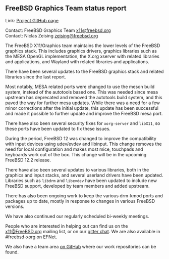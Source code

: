 ## FreeBSD Graphics Team status report ##

Link:	 [Project GitHub page](https://github.com/FreeBSDDesktop)

Contact: FreeBSD Graphics Team <x11@freebsd.org>  
Contact: Niclas Zeising <zeising@freebsd.org>  

The FreeBSD X11/Graphics team maintains the lower levels of the FreeBSD graphics
stack.
This includes graphics drivers, graphics libraries such as the
MESA OpenGL implementation, the X.org xserver with related libraries and
applications, and Wayland with related libraries and applications.

There have been several updates to the FreeBSD graphics stack and related
libraries since the last report.

Most notably, MESA related ports were changed to use the meson build system,
instead of the autotools based one.
This was needed since mesa upstream has deprecated and removed the autotools
build system, and this paved the way for further mesa updates.
While there was a need for a few minor corrections after the initial update,
this update has been successful and made it possible to further update and
improve the FreeBSD mesa port.

There have also been several security fixes for `xorg-server` and `libX11`, so
these ports have been updated to fix these issues.

During the period, FreeBSD 12 was changed to improve the compatibility with
input devices using udev/evdev and libinput.
This change removes the need for local configuration and makes most mice,
touchpads and keyboards work out of the box.
This change will be in the upcoming FreeBSD 12.2 release.

There have also been several updates to various libraries, both in the graphics
and input stacks, and several userland drivers have been updated.
Libraries such as `libdrm` and `libevdev` have been updated to include new 
FreeBSD support, developed by team members and added upstream.

There has also been ongoing work to keep the various drm-kmod ports and packages
up to date, mostly in response to changes in various FreeBSD versions.

We have also continued our regularly scheduled bi-weekly meetings.

People who are interested in helping out can find us on the x11@FreeBSD.org
mailing list, or on our [gitter chat](https://gitter.im/FreeBSDDesktop/Lobby).
We are also available in #freebsd-xorg on EFNet.

We also have a team area [on GitHub](https://github.com/FreeBSDDesktop) where our work repositories can be found.
